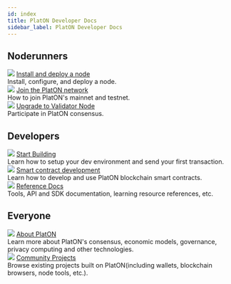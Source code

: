 ```yaml
---
id: index
title: PlatON Developer Docs
sidebar_label: PlatON Developer Docs
---
```


## Noderunners
<div class="card-wrap">
    <div class="homepage-card">
        <img src="/Docs/img/logo.png">
        <a href="/Docs/docs/en/Install_Node" class="card-title">Install and deploy a node</a>
        <div class="card-description">
        Install, configure, and deploy a node.
        </div>
    </div>
    <div class="homepage-card">
        <img src="/Docs/img/logo.png">
        <a href="/Docs/docs/en/Join_PlatON_NetWork" class="card-title">Join the PlatON network</a>
        <div class="card-description">
        How to join PlatON's mainnet and testnet.
        </div>
    </div>
    <div class="homepage-card">
        <img src="/Docs/img/logo.png">
        <a href="/Docs/docs/en/Become_Verification_Node" class="card-title">Upgrade to Validator Node</a>
        <div class="card-description">
        Participate in PlatON consensus.
        </div>
    </div>
</div>

## Developers
<div class="card-wrap">
    <div class="homepage-card">
        <img src="/Docs/img/logo.png">
        <a href="/Docs/docs/en/Set_Develop_Env" class="card-title">Start Building</a>
        <div class="card-description">
        Learn how to setup your dev environment and send your first transaction.
        </div>
    </div>
    <div class="homepage-card">
        <img src="/Docs/img/logo.png">
        <a href="/Docs/docs/en/Smart_Contract_Development" class="card-title">Smart contract development</a>
        <div class="card-description">
        Learn how to develop and use PlatON blockchain smart contracts.
        </div>
    </div>
    <div class="homepage-card">
        <img src="/Docs/img/logo.png">
        <a href="/Docs/docs/en/Java_SDK" class="card-title">Reference Docs</a>
        <div class="card-description">
        Tools, API and SDK documentation, learning resource references, etc.
        </div>
    </div>
</div>

## Everyone
<div class="card-wrap">
    <div class="homepage-card">
        <img src="/Docs/img/logo.png">
        <a href="/Docs/docs/en/PlatON_Overall_Solution" class="card-title">About PlatON</a>
        <div class="card-description">
        Learn more about PlatON's consensus, economic models, governance, privacy computing and other technologies.
        </div>
    </div>
    <div class="homepage-card">
        <img src="/Docs/img/logo.png">
        <a href="/Docs/docs/en/community" class="card-title">Community Projects</a>
        <div class="card-description">
        Browse existing projects built on PlatON(including wallets, blockchain browsers, node tools, etc.).
        </div>
    </div>
</div>